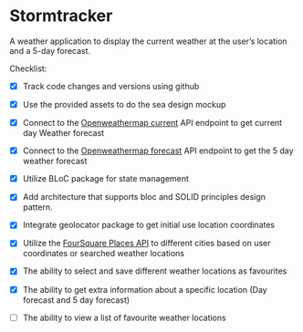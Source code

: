 # Stormtracker

A weather application to display the current weather at the user’s location and a 5-day forecast.

Checklist: 

- [x] Track code changes and versions using github
- [x] Use the provided assets to do the sea design mockup
- [x] Connect to the [Openweathermap current](https://openweathermap.org/current) API endpoint to get current day Weather forecast
- [x] Connect to the [Openweathermap forecast](https://openweathermap.org/forecast5) API endpoint to get the 5 day weather forecast
- [x] Utilize BLoC package for state management
- [x] Add architecture that supports bloc and SOLID principles design pattern.
- [x] Integrate geolocator package to get initial use location coordinates
- [x] Utilize the [FourSquare Places API](https://developer.foursquare.com/reference/autocomplete) to different cities based on user coordinates or searched weather locations
- [x] The ability to select and save different weather locations as favourites
- [x] The ability to get extra information about a specific location (Day forecast and 5 day forecast)
- [ ] The ability to view a list of favourite weather locations

